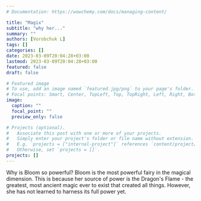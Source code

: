 ```yaml
---
# Documentation: https://wowchemy.com/docs/managing-content/

title: "Magix"
subtitle: "why her..."
summary: ""
authors: [Vorobchuk L]
tags: []
categories: []
date: 2023-03-09T20:04:28+03:00
lastmod: 2023-03-09T20:04:28+03:00
featured: false
draft: false

# Featured image
# To use, add an image named `featured.jpg/png` to your page's folder.
# Focal points: Smart, Center, TopLeft, Top, TopRight, Left, Right, BottomLeft, Bottom, BottomRight.
image:
  caption: ""
  focal_point: ""
  preview_only: false

# Projects (optional).
#   Associate this post with one or more of your projects.
#   Simply enter your project's folder or file name without extension.
#   E.g. `projects = ["internal-project"]` references `content/project/deep-learning/index.md`.
#   Otherwise, set `projects = []`.
projects: []
---
```


Why is Bloom so powerful?
Bloom is the most powerful fairy in the magical dimension. This is because her source of power is the Dragon's Flame - the greatest, most ancient magic ever to exist that created all things. However, she has not learned to harness its full power yet.
